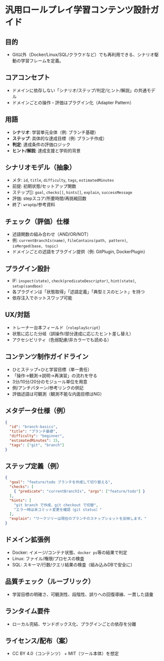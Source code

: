 # 汎用ロールプレイ学習コンテンツ設計ガイド

## 目的
- Git以外（Docker/Linux/SQL/クラウドなど）でも再利用できる、シナリオ駆動の学習フレームを定義。

## コアコンセプト
- ドメインに依存しない「シナリオ/ステップ/判定/ヒント/解説」の共通モデル
- ドメインごとの操作・評価はプラグイン化（Adapter Pattern）

## 用語
- **シナリオ**: 学習単元全体（例: ブランチ基礎）
- **ステップ**: 具体的な達成目標（例: ブランチ作成）
- **判定**: 達成条件の評価ロジック
- **ヒント/解説**: 達成支援と学術的背景

## シナリオモデル（抽象）
- メタ: `id`, `title`, `difficulty`, `tags`, `estimatedMinutes`
- 前提: 初期状態/セットアップ関数
- ステップ[]: `goal`, `checks[]`, `hints[]`, `explain`, `successMessage`
- 評価: stepスコア/所要時間/再挑戦回数
- 終了: `wrapUp`/参考資料

## チェック（評価）仕様
- 述語関数の組み合わせ（AND/OR/NOT）
- 例: `currentBranchIs(name)`, `fileContains(path, pattern)`, `isMerged(base, topic)`
- ドメインごとの述語をプラグイン提供（例: GitPlugin, DockerPlugin）

## プラグイン設計
- IF: `inspect(state)`, `check(predicateDescriptor)`, `hint(state)`, `setup(sandbox)`
- 各プラグインは「状態取得」「述語定義」「典型ミスのヒント」を持つ
- 依存注入でホットスワップ可能

## UX/対話
- トレーナー台本フィールド（`roleplayScript`）
- 状態に応じた分岐（誤操作/部分達成に応じたヒント差し替え）
- アクセシビリティ（色弱配慮/非カラーでも読める）

## コンテンツ制作ガイドライン
- ひとステップ=ひと学習目標（単一責任）
- 「操作→観測→説明→再演習」の流れを守る
- 3分/10分/20分のモジュール単位を用意
- 例/アンチパターン/参考リンクの併記
- 評価述語は可観測（観測不能な内面目標はNG）

## メタデータ仕様（例）
```json
{
  "id": "branch-basics",
  "title": "ブランチ基礎",
  "difficulty": "beginner",
  "estimatedMinutes": 15,
  "tags": ["git", "branch"]
}
```

## ステップ定義（例）
```json
{
  "goal": "feature/todo ブランチを作成して切り替える",
  "checks": [
    { "predicate": "currentBranchIs", "args": ["feature/todo"] }
  ],
  "hints": [
    "git branch で作成、git checkout で切替",
    "エラー時は未コミット変更を確認（git status）"
  ],
  "explain": "ワークツリーは現在のブランチのスナップショットを反映します。"
}
```

## ドメイン拡張例
- Docker: イメージ/コンテナ状態、`docker ps`等の結果で判定
- Linux: ファイル/権限/プロセスの検査
- SQL: スキーマ/行数/クエリ結果の検査（組み込みDBで安全に）

## 品質チェック（ルーブリック）
- 学習目標の明確さ、可観測性、段階性、誤りへの回復導線、一貫した語彙

## ランタイム要件
- ローカル完結、サンドボックス化、プラグインごとの依存を分離

## ライセンス/配布（案）
- CC BY 4.0（コンテンツ） + MIT（ツール本体）を想定
